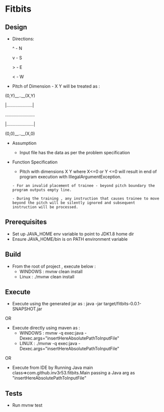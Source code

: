 # Fitbits

Design
------

- Directions:

  ^ - N

  v - S

  \> - E

  < - W


- Pitch of Dimension - X Y will be treated as :

(0,Y)\_\_..\_\_(X,Y)

 \|.....................\|
 
  ........................
 
 \|......................\|
 
 (0,0)\_\_..\_\_(X,0) 
  
  
- Assumption
 
    - Input file has the data as per the problem specification
  
- Function Specification
  	
  	 - Pitch with dimensions X Y where X<=0 or Y <=0 will result in end of program execution with IllegalArgumentException.
    
 	  - For an invalid placement of trainee - beyond pitch boundary the program outputs empty line.
    
 	  - During the training , any instruction that causes trainee to move beyond the pitch will be silently ignored and subsequent instruction will be processed.

Prerequisites
-------------
- Set up JAVA_HOME env variable to point to JDK1.8 home dir
- Ensure JAVA_HOME/bin is on PATH environment variable

Build
-----
- From the root of project , execute below :
  - WINDOWS :  mvnw clean install 
  - Linux   : ./mvnw clean install

Execute
-------
- Execute using the generated jar as :
     java -jar target/fitbits-0.0.1-SNAPSHOT.jar <AbsolutePathToInputFile>

OR

- Execute directly using maven as : 
  - WINDOWS : mvnw -q exec:java -Dexec.args="insertHereAbsolutePathToInputFile"
  - LINUX : ./mvnw -q exec:java -Dexec.args="insertHereAbsolutePathToInputFile"

OR

- Execute from IDE by Running Java main class=>com.github.inv3r53.fitbits.Main passing a Java arg as "insertHereAbsolutePathToInputFile"

Tests
-----
- Run mvnw test
